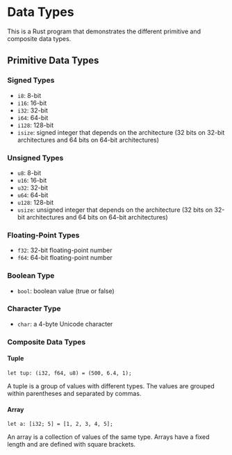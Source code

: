# Data Types

This is a Rust program that demonstrates the different primitive and composite data types.

## Primitive Data Types

### Signed Types

- `i8`: 8-bit
- `i16`: 16-bit
- `i32`: 32-bit
- `i64`: 64-bit
- `i128`: 128-bit
- `isize`: signed integer that depends on the architecture (32 bits on 32-bit architectures and 64 bits on 64-bit
  architectures)

### Unsigned Types

- `u8`: 8-bit
- `u16`: 16-bit
- `u32`: 32-bit
- `u64`: 64-bit
- `u128`: 128-bit
- `usize`: unsigned integer that depends on the architecture (32 bits on 32-bit architectures and 64 bits on 64-bit
  architectures)

### Floating-Point Types

- `f32`: 32-bit floating-point number
- `f64`: 64-bit floating-point number

### Boolean Type

- `bool`: boolean value (true or false)

### Character Type

- `char`: a 4-byte Unicode character

### Composite Data Types

#### Tuple

    let tup: (i32, f64, u8) = (500, 6.4, 1);

A tuple is a group of values with different types. The values are grouped within parentheses and separated by commas.

#### Array

    let a: [i32; 5] = [1, 2, 3, 4, 5];

An array is a collection of values of the same type. Arrays have a fixed length and are defined with square brackets.
